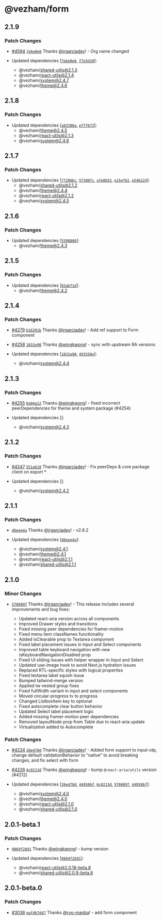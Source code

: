 # @vezham/form

## 2.1.9

### Patch Changes

- [#4594](https://github.com/vezham/heroui/pull/4594) [`7ebe0e6`](https://github.com/vezham/heroui/commit/7ebe0e664feb777fe0cad311312d0e02b899319e) Thanks [@jrgarciadev](https://github.com/jrgarciadev)! - Org name changed

- Updated dependencies [[`7ebe0e6`](https://github.com/vezham/heroui/commit/7ebe0e664feb777fe0cad311312d0e02b899319e), [`f7e5d20`](https://github.com/vezham/heroui/commit/f7e5d205b156060d2d06aa17af31007dbb9fc13c)]:
  - @vezham/shared-utils@2.1.3
  - @vezham/react-utils@2.1.4
  - @vezham/system@2.4.7
  - @vezham/theme@2.4.6

## 2.1.8

### Patch Changes

- Updated dependencies [[`a83388a`](https://github.com/vezham/heroui/commit/a83388aaf4521f0ed8dfed99a54998156df1868b), [`e7ff673`](https://github.com/vezham/heroui/commit/e7ff6730d7e891f1e9e3ca232b1faaebc5aedef2)]:
  - @vezham/theme@2.4.5
  - @vezham/react-utils@2.1.3
  - @vezham/system@2.4.6

## 2.1.7

### Patch Changes

- Updated dependencies [[`77206bc`](https://github.com/vezham/heroui/commit/77206bc62596894d038b9715e40b361fec286c10), [`5f388fc`](https://github.com/vezham/heroui/commit/5f388fc68c7db7f852432e73386686d919d44d31), [`afe0b52`](https://github.com/vezham/heroui/commit/afe0b527ce2dcd1f511b601fcba700fd2d12fcd6), [`e15ef62`](https://github.com/vezham/heroui/commit/e15ef62b6ccabc5aef2790c6f97d7457f204be92), [`e546124`](https://github.com/vezham/heroui/commit/e546124e1de49e8bd4d8f5e33cba87a0e83435ef)]:
  - @vezham/shared-utils@2.1.2
  - @vezham/theme@2.4.4
  - @vezham/react-utils@2.1.2
  - @vezham/system@2.4.5

## 2.1.6

### Patch Changes

- Updated dependencies [[`5598806`](https://github.com/vezham/heroui/commit/5598806216166dc9fff36cafd9112412486b747f)]:
  - @vezham/theme@2.4.3

## 2.1.5

### Patch Changes

- Updated dependencies [[`03abf1d`](https://github.com/vezham/heroui/commit/03abf1daf4fe5ee74f4766cd4fd78068ac25ed78)]:
  - @vezham/theme@2.4.2

## 2.1.4

### Patch Changes

- [#4279](https://github.com/vezham/heroui/pull/4279) [`b16291b`](https://github.com/vezham/heroui/commit/b16291b2200229f0d0a9ea910e38f3f100f7931f) Thanks [@jrgarciadev](https://github.com/jrgarciadev)! - Add ref support to Form component

- [#4258](https://github.com/vezham/heroui/pull/4258) [`1031e98`](https://github.com/vezham/heroui/commit/1031e985b71e69b8a7189ea049b9616257f820b3) Thanks [@wingkwong](https://github.com/wingkwong)! - sync with upstream RA versions

- Updated dependencies [[`1031e98`](https://github.com/vezham/heroui/commit/1031e985b71e69b8a7189ea049b9616257f820b3), [`455556e`](https://github.com/vezham/heroui/commit/455556e14278dd933b4acd1a136ea29879b49545)]:
  - @vezham/system@2.4.4

## 2.1.3

### Patch Changes

- [#4255](https://github.com/vezham/heroui/pull/4255) [`6a94a12`](https://github.com/vezham/heroui/commit/6a94a125d4836b0a18d9cd2cb521c85a6bfa9050) Thanks [@wingkwong](https://github.com/wingkwong)! - fixed incorrect peerDependencies for theme and system package (#4254)

- Updated dependencies []:
  - @vezham/system@2.4.3

## 2.1.2

### Patch Changes

- [#4247](https://github.com/vezham/heroui/pull/4247) [`551ab18`](https://github.com/vezham/heroui/commit/551ab184060b24b2c3a89598f84d4c18599649d0) Thanks [@jrgarciadev](https://github.com/jrgarciadev)! - Fix peerDeps & core package client on export \*

- Updated dependencies []:
  - @vezham/system@2.4.2

## 2.1.1

### Patch Changes

- [`d6eee4a`](https://github.com/vezham/heroui/commit/d6eee4a8767556152f47f06dcf04940951abc5af) Thanks [@jrgarciadev](https://github.com/jrgarciadev)! - v2.6.2

- Updated dependencies [[`d6eee4a`](https://github.com/vezham/heroui/commit/d6eee4a8767556152f47f06dcf04940951abc5af)]:
  - @vezham/system@2.4.1
  - @vezham/theme@2.4.1
  - @vezham/react-utils@2.1.1
  - @vezham/shared-utils@2.1.1

## 2.1.0

### Minor Changes

- [`5786897`](https://github.com/vezham/heroui/commit/5786897b9950d95c12351dacd2fb41bb1e298201) Thanks [@jrgarciadev](https://github.com/jrgarciadev)! - This release includes several improvements and bug fixes:

  - Updated react-aria version across all components
  - Improved Drawer styles and transitions
  - Fixed missing peer dependencies for framer-motion
  - Fixed menu item classNames functionality
  - Added isClearable prop to Textarea component
  - Fixed label placement issues in Input and Select components
  - Improved table keyboard navigation with new isKeyboardNavigationDisabled prop
  - Fixed UI sliding issues with helper wrapper in Input and Select
  - Updated use-image hook to avoid Next.js hydration issues
  - Replaced RTL-specific styles with logical properties
  - Fixed textarea label squish issue
  - Bumped tailwind-merge version
  - Applied tw nested group fixes
  - Fixed fullWidth variant in input and select components
  - Moved circular-progress tv to progress
  - Changed ListboxItem key to optional
  - Fixed autocomplete clear button behavior
  - Updated Select label placement logic
  - Added missing framer-motion peer dependencies
  - Removed layoutNode prop from Table due to react-aria update
  - Virtualization added to Autocomplete

### Patch Changes

- [#4224](https://github.com/vezham/heroui/pull/4224) [`26e478d`](https://github.com/vezham/heroui/commit/26e478dd937dedcaf41110171d971a8a3cf2ff52) Thanks [@jrgarciadev](https://github.com/jrgarciadev)! - Added form support to input-otp, change default validationBehavior to "native" to avoid breaking changes, and fix select with form

- [#4226](https://github.com/vezham/heroui/pull/4226) [`6c0213d`](https://github.com/vezham/heroui/commit/6c0213dfc805aa3c793763c0b25f53b2b80c24dc) Thanks [@wingkwong](https://github.com/wingkwong)! - bump `@react-aria/utils` version (#4212)

- Updated dependencies [[`26e478d`](https://github.com/vezham/heroui/commit/26e478dd937dedcaf41110171d971a8a3cf2ff52), [`44958bf`](https://github.com/vezham/heroui/commit/44958bf91a1677becd5e9f3c420b7956cf0244d8), [`6c0213d`](https://github.com/vezham/heroui/commit/6c0213dfc805aa3c793763c0b25f53b2b80c24dc), [`5786897`](https://github.com/vezham/heroui/commit/5786897b9950d95c12351dacd2fb41bb1e298201), [`44958bf`](https://github.com/vezham/heroui/commit/44958bf91a1677becd5e9f3c420b7956cf0244d8)]:
  - @vezham/system@2.4.0
  - @vezham/theme@2.4.0
  - @vezham/react-utils@2.1.0
  - @vezham/shared-utils@2.1.0

## 2.0.1-beta.1

### Patch Changes

- [`9869f2b91`](https://github.com/vezham/heroui/commit/9869f2b91d0829f9c7f0500ba05745707820bf27) Thanks [@wingkwong](https://github.com/wingkwong)! - bump version

- Updated dependencies [[`9869f2b91`](https://github.com/vezham/heroui/commit/9869f2b91d0829f9c7f0500ba05745707820bf27)]:
  - @vezham/react-utils@2.0.18-beta.8
  - @vezham/shared-utils@2.0.9-beta.8

## 2.0.1-beta.0

### Patch Changes

- [#3036](https://github.com/vezham/heroui/pull/3036) [`eafdb7d47`](https://github.com/vezham/heroui/commit/eafdb7d475a7fcaa7671af77e86fcdf62f14ae00) Thanks [@ryo-manba](https://github.com/ryo-manba)! - add form component
